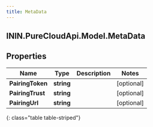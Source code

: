 ```yaml
---
title: MetaData
---
```

## ININ.PureCloudApi.Model.MetaData

## Properties

|Name | Type | Description | Notes|
|------------ | ------------- | ------------- | -------------|
| **PairingToken** | **string** |  | [optional] |
| **PairingTrust** | **string** |  | [optional] |
| **PairingUrl** | **string** |  | [optional] |
{: class="table table-striped"}


